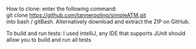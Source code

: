 How to clone: enter the following command:  
git clone https://github.com/tannerpoling/simpleATM.git  
into bash / gitBash. Alternatively download and extract the ZIP on GitHub.  

To build and run tests: I used intelliJ, any IDE that supports JUnit should allow you to build and run all tests
